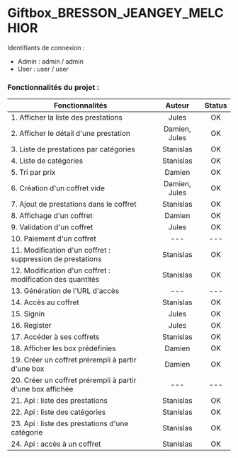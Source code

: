 # Giftbox_BRESSON_JEANGEY_MELCHIOR

Identifiants de connexion :
- Admin : admin / admin
- User : user / user

### Fonctionnalités du projet :
| Fonctionnalités                                            |    Auteur     | Status |
|------------------------------------------------------------|:-------------:|:------:|
| 1. Afficher la liste des prestations                       |     Jules     |   OK   |
| 2. Afficher le détail d'une prestation                     | Damien, Jules |   OK   | 
| 3. Liste de prestations par catégories                     |   Stanislas   |   OK   |
| 4. Liste de catégories                                     |   Stanislas   |   OK   |
| 5. Tri par prix                                            |    Damien     |   OK   |
| 6. Création d'un coffret vide                              | Damien, Jules |   OK   |
| 7. Ajout de prestations dans le coffret                    |   Stanislas   |   OK   |
| 8. Affichage d'un coffret                                  |    Damien     |   OK   |
| 9. Validation d'un coffret                                 |     Jules     |   OK   |
| 10. Paiement d'un coffret                                  |      ---      |  ---   |
| 11. Modification d'un coffret : suppression de prestations |   Stanislas   |   OK   |
| 12. Modification d'un coffret : modification des quantités |   Stanislas   |   OK   |
| 13. Génération de l'URL d'accès                            |      ---      |  ---   |
| 14. Accès au coffret                                       |   Stanislas   |   OK   |
| 15. Signin                                                 |     Jules     |   OK   |
| 16. Register                                               |     Jules     |   OK   |
| 17. Accéder à ses coffrets                                 |   Stanislas   |   OK   |
| 18. Afficher les box prédéfinies                           |    Damien     |   OK   |
| 19. Créer un coffret prérempli à partir d'une box          |    Damien     |   OK   |
| 20. Créer un coffret prérempli à partir d'une box affichée |      ---      |  ---   |
| 21. Api : liste des prestations                            |   Stanislas   |   OK   |
| 22. Api : liste des catégories                             |   Stanislas   |   OK   |
| 23. Api : liste des prestations d'une catégorie            |   Stanislas   |   OK   |
| 24. Api : accès à un coffret                               |   Stanislas   |   OK   |
